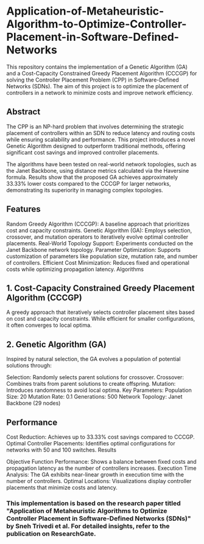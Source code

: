 # Application-of-Metaheuristic-Algorithm-to-Optimize-Controller-Placement-in-Software-Defined-Networks

This repository contains the implementation of a Genetic Algorithm (GA) and a Cost-Capacity Constrained Greedy Placement Algorithm (CCCGP) for solving the Controller Placement Problem (CPP) in Software-Defined Networks (SDNs). The aim of this project is to optimize the placement of controllers in a network to minimize costs and improve network efficiency.

## Abstract

The CPP is an NP-hard problem that involves determining the strategic placement of controllers within an SDN to reduce latency and routing costs while ensuring scalability and performance. This project introduces a novel Genetic Algorithm designed to outperform traditional methods, offering significant cost savings and improved controller placements.

The algorithms have been tested on real-world network topologies, such as the Janet Backbone, using distance metrics calculated via the Haversine formula. Results show that the proposed GA achieves approximately 33.33% lower costs compared to the CCCGP for larger networks, demonstrating its superiority in managing complex topologies.

## Features

Random Greedy Algorithm (CCCGP): A baseline approach that prioritizes cost and capacity constraints.
Genetic Algorithm (GA): Employs selection, crossover, and mutation operators to iteratively evolve optimal controller placements.
Real-World Topology Support: Experiments conducted on the Janet Backbone network topology.
Parameter Optimization: Supports customization of parameters like population size, mutation rate, and number of controllers.
Efficient Cost Minimization: Reduces fixed and operational costs while optimizing propagation latency.
Algorithms

## 1. Cost-Capacity Constrained Greedy Placement Algorithm (CCCGP)
A greedy approach that iteratively selects controller placement sites based on cost and capacity constraints. While efficient for smaller configurations, it often converges to local optima.

## 2. Genetic Algorithm (GA)
Inspired by natural selection, the GA evolves a population of potential solutions through:

Selection: Randomly selects parent solutions for crossover.
Crossover: Combines traits from parent solutions to create offspring.
Mutation: Introduces randomness to avoid local optima.
Key Parameters:
Population Size: 20
Mutation Rate: 0.1
Generations: 500
Network Topology: Janet Backbone (29 nodes)

## Performance
Cost Reduction: Achieves up to 33.33% cost savings compared to CCCGP.
Optimal Controller Placements: Identifies optimal configurations for networks with 50 and 100 switches.
Results

Objective Function Performance: Shows a balance between fixed costs and propagation latency as the number of controllers increases.
Execution Time Analysis: The GA exhibits near-linear growth in execution time with the number of controllers.
Optimal Locations: Visualizations display controller placements that minimize costs and latency.

### This implementation is based on the research paper titled "Application of Metaheuristic Algorithms to Optimize Controller Placement in Software-Defined Networks (SDNs)" by Sneh Trivedi et al. For detailed insights, refer to the publication on ResearchGate.
